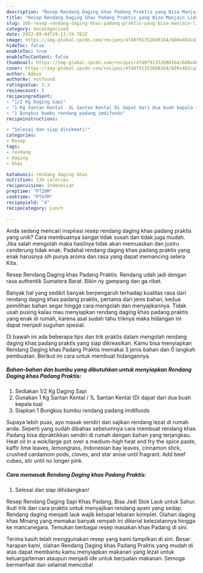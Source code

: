 ```yaml
---
description: "Resep Rendang Daging khas Padang Praktis yang Bisa Manjain Lidah"
title: "Resep Rendang Daging khas Padang Praktis yang Bisa Manjain Lidah"
slug: 166-resep-rendang-daging-khas-padang-praktis-yang-bisa-manjain-lidah
category: Uncategorized
date: 2022-09-04T19:11:19.761Z
image: https://img-global.cpcdn.com/recipes/4f40f91352608164/680x482cq70/rendang-daging-khas-padang-praktis-foto-resep-utama.jpg
hideToc: false
enableToc: true
enableTocContent: false
thumbnail: https://img-global.cpcdn.com/recipes/4f40f91352608164/680x482cq70/rendang-daging-khas-padang-praktis-foto-resep-utama.jpg
cover: https://img-global.cpcdn.com/recipes/4f40f91352608164/680x482cq70/rendang-daging-khas-padang-praktis-foto-resep-utama.jpg
author: Admin
authorAv: notfound
ratingvalue: 3.3
reviewcount: 5
recipeingredient:
- "1/2 Kg Daging Sapi"
- "1 Kg Santan Kental  1L Santan Kental Di dapat dari dua buah kepala tua"
- "1 Bungkus bumbu rendang padang imdifoods"
recipeinstructions:

- "Selesai dan siap dinikmati!"
categories:
- Resep
tags:
- rendang
- daging
- khas

katakunci: rendang daging khas 
nutrition: 139 calories
recipecuisine: Indonesian
preptime: "PT20M"
cooktime: "PT47M"
recipeyield: "4"
recipecategory: Lunch

---
```





Anda sedang mencari inspirasi resep rendang daging khas padang praktis yang unik? Cara membuatnya sangat tidak susah dan tidak juga mudah. Jika salah mengolah maka hasilnya tidak akan memuaskan dan justru cenderung tidak enak. Padahal rendang daging khas padang praktis yang enak harusnya sih punya aroma dan rasa yang dapat memancing selera Kita.





Resep Rendang Daging khas Padang Praktis. Rendang udah jadi dengan rasa authentik Sumatera Barat. Bikin ny gampang dan ga ribet.

Banyak hal yang sedikit banyak berpengaruh terhadap kualitas rasa dari rendang daging khas padang praktis, pertama dari jenis bahan, kedua pemilihan bahan segar hingga cara mengolah dan menyajikannya. Tidak usah pusing kalau mau menyiapkan rendang daging khas padang praktis yang enak di rumah, karena asal sudah tahu triknya maka hidangan ini dapat menjadi suguhan spesial.






Di bawah ini ada beberapa tips dan trik praktis dalam mengolah rendang daging khas padang praktis yang siap dikreasikan. Kamu bisa menyiapkan Rendang Daging khas Padang Praktis memakai 3 jenis bahan dan 0 langkah pembuatan. Berikut ini cara untuk membuat hidangannya.

<!--inarticleads1-->

##### Bahan-bahan dan bumbu yang dibutuhkan untuk menyiapkan Rendang Daging khas Padang Praktis:

1. Sediakan 1/2 Kg Daging Sapi
1. Gunakan 1 Kg Santan Kental / 1L Santan Kental (Di dapat dari dua buah kepala tua)
1. Siapkan 1 Bungkus bumbu rendang padang imdifoods


Supaya lebih puas, ayo masak sendiri dan sajikan rendang lezat di rumah anda. Seperti yang sudah dibahas sebelumnya cara membuat rendang khas Padang bisa dipraktikkan sendiri di rumah dengan bahan yang terjangkau. Heat oil in a wok/large pot over a medium-high heat and fry the spice paste, kaffir lime leaves, lemongrass, Indonesian bay leaves, cinnamon stick, crushed cardamom pods, cloves, and star anise until fragrant. Add beef cubes, stir until no longer pink. 

<!--inarticleads2-->

##### Cara memasak Rendang Daging khas Padang Praktis:


1. Selesai dan siap dihidangkan!

Resep Rendang Daging Sapi Khas Padang, Bisa Jadi Stok Lauk untuk Sahur. Ikuti trik dan cara praktis untuk menyajikan rendang ayam yang sedap. Rendang daging menjadi lauk wajib ketupat lebaran komplet. Olahan daging khas Minang yang memakai banyak rempah ini dikenal kelezatannya hingga ke mancanegara. Temukan berbagai resep masakan khas Padang di sini. 

Terima kasih telah menggunakan resep yang kami tampilkan di sini. Besar harapan kami, olahan Rendang Daging khas Padang Praktis yang mudah di atas dapat membantu kamu menyiapkan makanan yang lezat untuk keluarga/teman ataupun menjadi ide untuk berjualan makanan. Semoga bermanfaat dan selamat mencoba!
